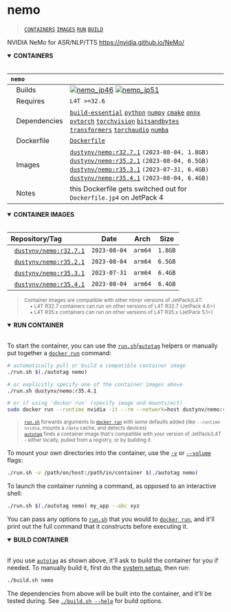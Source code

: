 # nemo

> [`CONTAINERS`](#user-content-containers) [`IMAGES`](#user-content-images) [`RUN`](#user-content-run) [`BUILD`](#user-content-build)

NVIDIA NeMo for ASR/NLP/TTS https://nvidia.github.io/NeMo/
<details open>
<summary><b><a id="containers">CONTAINERS</a></b></summary>
<br>

| **`nemo`** | |
| :-- | :-- |
| &nbsp;&nbsp;&nbsp;Builds | [![`nemo_jp46`](https://img.shields.io/github/actions/workflow/status/dusty-nv/jetson-containers/nemo_jp46.yml?label=nemo:jp46)](https://github.com/dusty-nv/jetson-containers/actions/workflows/nemo_jp46.yml) [![`nemo_jp51`](https://img.shields.io/github/actions/workflow/status/dusty-nv/jetson-containers/nemo_jp51.yml?label=nemo:jp51)](https://github.com/dusty-nv/jetson-containers/actions/workflows/nemo_jp51.yml) |
| &nbsp;&nbsp;&nbsp;Requires | `L4T >=32.6` |
| &nbsp;&nbsp;&nbsp;Dependencies | [`build-essential`](/packages/build-essential) [`python`](/packages/python) [`numpy`](/packages/numpy) [`cmake`](/packages/cmake/cmake_pip) [`onnx`](/packages/onnx) [`pytorch`](/packages/pytorch) [`torchvision`](/packages/pytorch/torchvision) [`bitsandbytes`](/packages/llm/bitsandbytes) [`transformers`](/packages/llm/transformers) [`torchaudio`](/packages/pytorch/torchaudio) [`numba`](/packages/numba) |
| &nbsp;&nbsp;&nbsp;Dockerfile | [`Dockerfile`](Dockerfile) |
| &nbsp;&nbsp;&nbsp;Images | [`dustynv/nemo:r32.7.1`](https://hub.docker.com/r/dustynv/nemo/tags) `(2023-08-04, 1.8GB)`<br>[`dustynv/nemo:r35.2.1`](https://hub.docker.com/r/dustynv/nemo/tags) `(2023-08-04, 6.5GB)`<br>[`dustynv/nemo:r35.3.1`](https://hub.docker.com/r/dustynv/nemo/tags) `(2023-07-31, 6.4GB)`<br>[`dustynv/nemo:r35.4.1`](https://hub.docker.com/r/dustynv/nemo/tags) `(2023-08-04, 6.4GB)` |
| &nbsp;&nbsp;&nbsp;Notes | this Dockerfile gets switched out for `Dockerfile.jp4` on JetPack 4 |

</details>

<details open>
<summary><b><a id="images">CONTAINER IMAGES</a></b></summary>
<br>

| Repository/Tag | Date | Arch | Size |
| :-- | :--: | :--: | :--: |
| &nbsp;&nbsp;[`dustynv/nemo:r32.7.1`](https://hub.docker.com/r/dustynv/nemo/tags) | `2023-08-04` | `arm64` | `1.8GB` |
| &nbsp;&nbsp;[`dustynv/nemo:r35.2.1`](https://hub.docker.com/r/dustynv/nemo/tags) | `2023-08-04` | `arm64` | `6.5GB` |
| &nbsp;&nbsp;[`dustynv/nemo:r35.3.1`](https://hub.docker.com/r/dustynv/nemo/tags) | `2023-07-31` | `arm64` | `6.4GB` |
| &nbsp;&nbsp;[`dustynv/nemo:r35.4.1`](https://hub.docker.com/r/dustynv/nemo/tags) | `2023-08-04` | `arm64` | `6.4GB` |

> <sub>Container images are compatible with other minor versions of JetPack/L4T:</sub><br>
> <sub>&nbsp;&nbsp;&nbsp;&nbsp;• L4T R32.7 containers can run on other versions of L4T R32.7 (JetPack 4.6+)</sub><br>
> <sub>&nbsp;&nbsp;&nbsp;&nbsp;• L4T R35.x containers can run on other versions of L4T R35.x (JetPack 5.1+)</sub><br>
</details>

<details open>
<summary><b><a id="run">RUN CONTAINER</a></b></summary>
<br>

To start the container, you can use the [`run.sh`](/docs/run.md)/[`autotag`](/docs/run.md#autotag) helpers or manually put together a [`docker run`](https://docs.docker.com/engine/reference/commandline/run/) command:
```bash
# automatically pull or build a compatible container image
./run.sh $(./autotag nemo)

# or explicitly specify one of the container images above
./run.sh dustynv/nemo:r35.4.1

# or if using 'docker run' (specify image and mounts/ect)
sudo docker run --runtime nvidia -it --rm --network=host dustynv/nemo:r35.4.1
```
> <sup>[`run.sh`](/docs/run.md) forwards arguments to [`docker run`](https://docs.docker.com/engine/reference/commandline/run/) with some defaults added (like `--runtime nvidia`, mounts a `/data` cache, and detects devices)</sup><br>
> <sup>[`autotag`](/docs/run.md#autotag) finds a container image that's compatible with your version of JetPack/L4T - either locally, pulled from a registry, or by building it.</sup>

To mount your own directories into the container, use the [`-v`](https://docs.docker.com/engine/reference/commandline/run/#volume) or [`--volume`](https://docs.docker.com/engine/reference/commandline/run/#volume) flags:
```bash
./run.sh -v /path/on/host:/path/in/container $(./autotag nemo)
```
To launch the container running a command, as opposed to an interactive shell:
```bash
./run.sh $(./autotag nemo) my_app --abc xyz
```
You can pass any options to [`run.sh`](/docs/run.md) that you would to [`docker run`](https://docs.docker.com/engine/reference/commandline/run/), and it'll print out the full command that it constructs before executing it.
</details>
<details open>
<summary><b><a id="build">BUILD CONTAINER</b></summary>
<br>

If you use [`autotag`](/docs/run.md#autotag) as shown above, it'll ask to build the container for you if needed.  To manually build it, first do the [system setup](/docs/setup.md), then run:
```bash
./build.sh nemo
```
The dependencies from above will be built into the container, and it'll be tested during.  See [`./build.sh --help`](/jetson_containers/build.py) for build options.
</details>
